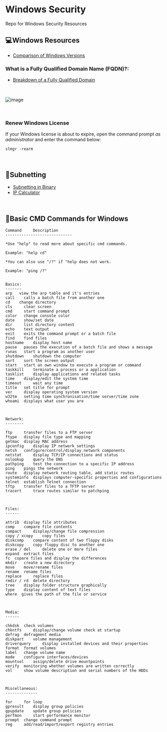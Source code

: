 # Windows Security
Repo for Windows Security Resources


## :computer:Windows Resources


<ul>
  <li><a href="https://en.wikipedia.org/wiki/Comparison_of_Microsoft_Windows_versions">Comparison of Windows Versions</a></li>
</ul>

### What is a Fully Qualified Domain Name (FQDN)?:

<ul>
  <li><a href="https://www.hostinger.com/tutorials/fqdn">Breakdown of a Fully Qualified Domain</a></li>
</ul>

<br />

![image](https://user-images.githubusercontent.com/10188810/185796113-31fa9e5c-b826-4721-b5a4-f175260adc13.png)


<br />

### Renew Windows License
If your Windows license is about to expire, open the command prompt *as administrator* and enter the command below:


```
slmgr -rearm
```

<br />

## :abacus:Subnetting

<ul>
  <li><a href="https://networklessons.com/subnetting/subnetting-in-binary">Subnetting in Binary</a></li>
  <li><a href="https://jodies.de/ipcalc">IP Calculator</a></li>
</ul>

<br />

## :scroll:Basic CMD Commands for Windows
```
Command 	Description
-----------------------------

*Use "help" to read more about specific cmd commands.

Example: "help cd"

*You can also use "/?" if "help does not work.

Example: "ping /?"


Basics:
-------
arp   view the arp table and it's entries
call 	calls a batch file from another one
cd 	  change directory
cls 	clear screen
cmd 	start command prompt
color 	change console color
date 	show/set date
dir 	list directory content
echo 	text output
exit 	exits the command prompt or a batch file
find 	find files
hostname 	display host name
pause 	pauses the execution of a batch file and shows a message
runas 	start a program as another user
shutdown 	shutdown the computer
sort 	sort the screen output
start 	start an own window to execute a program or command
taskkill 	terminate a process or a application
tasklist 	display applications and related tasks
time 	display/edit the system time
timeout 	wait any time
title 	set title for prompt
ver 	display operating system version
w32tm 	setting time synchronisation/time server/time zone
whoami  displays what user you are



Network:
--------

ftp 	transfer files to a FTP server
ftype 	display file type and mapping
getmac 	display MAC address
ipconfig 	display IP network settings
netsh 	configure/control/display network components
netstat 	display TCP/IP connections and status
nslookup 	query the DNS
pathping 	test the connection to a specific IP address
ping 	pings the network
route 	display network routing table, add static routes
systeminfo 	displays computer-specific properties and configurations
telnet 	establish Telnet connection
tftp 	transfer files to a TFTP server
tracert 	trace routes similar to patchping 



Files:
------

attrib 	display file attributes
comp 	compare file contents
compact 	display/change file compression
copy / xcopy 	copy files
diskcomp 	compare content of two floppy disks
diskcopy 	copy floppy disc to another one
erase / del 	delete one or more files
expand 	extract files
fc 	copare files and display the differences
mkdir 	create a new directory
move 	move/rename files
rename 	rename files
replace 	replace files
rmdir / rd 	delete directory
tree 	display folder structure graphically
type 	display content of text files
where  gives the path of the file or service



Media:
------

chkdsk 	check volumes
chkntfs 	display/change volume check at startup
defrag 	defragment media
diskpart 	volume management
driverquery 	display installed devices and their properties
format 	format volumes
label 	change volume name
mode 	configure interfaces/devices
mountvol 	assign/delete drive mountpoints
verify 	monitoring whether volumes are written correctly
vol 	show volume description and serial numbers of the HDDs



Miscellaneous:
--------------

for 	for loop
gpresult 	display group policies
gpupdate 	update group policies
perfmon 	start performance monitor
prompt 	change command prompt
reg 	add/read/import/export registry entries 
```




